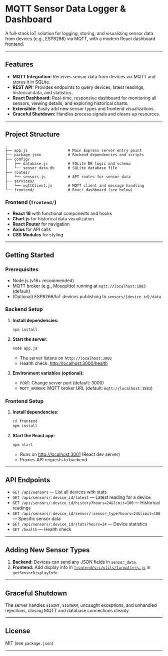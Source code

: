 # MQTT Sensor Data Logger & Dashboard

A full-stack IoT solution for logging, storing, and visualizing sensor data from devices (e.g., ESP8266) via MQTT, with a modern React dashboard frontend.

---

## Features

- **MQTT Integration:** Receives sensor data from devices via MQTT and stores it in SQLite.
- **REST API:** Provides endpoints to query devices, latest readings, historical data, and statistics.
- **React Dashboard:** Real-time, responsive dashboard for monitoring all sensors, viewing details, and exploring historical charts.
- **Extensible:** Easily add new sensor types and frontend visualizations.
- **Graceful Shutdown:** Handles process signals and cleans up resources.

---

## Project Structure

```
.
├── app.js                  # Main Express server entry point
├── package.json            # Backend dependencies and scripts
├── config/
│   ├── database.js         # SQLite DB logic and schema
│   └── sensor_data.db      # SQLite database file
├── routes/
│   └── sensors.js          # API routes for sensor data
├── services/
│   └── mqttClient.js       # MQTT client and message handling
└── frontend/               # React dashboard (see below)
```

### Frontend (`frontend/`)

- **React 18** with functional components and hooks
- **Chart.js** for historical data visualization
- **React Router** for navigation
- **Axios** for API calls
- **CSS Modules** for styling

---

## Getting Started

### Prerequisites

- Node.js (v16+ recommended)
- MQTT broker (e.g., Mosquitto) running at `mqtt://localhost:1883` (default)
- (Optional) ESP8266/IoT devices publishing to `sensors/{device_id}/data`

### Backend Setup

1. **Install dependencies:**
   ```bash
   npm install
   ```

2. **Start the server:**
   ```bash
   node app.js
   ```
   - The server listens on `http://localhost:3000`
   - Health check: [http://localhost:3000/health](http://localhost:3000/health)

3. **Environment variables (optional):**
   - `PORT`: Change server port (default: 3000)
   - `MQTT_BROKER`: MQTT broker URL (default: `mqtt://localhost:1883`)

### Frontend Setup

1. **Install dependencies:**
   ```bash
   cd frontend
   npm install
   ```

2. **Start the React app:**
   ```bash
   npm start
   ```
   - Runs on [http://localhost:3001](http://localhost:3001) (React dev server)
   - Proxies API requests to backend

---

## API Endpoints

- `GET /api/sensors` — List all devices with stats
- `GET /api/sensors/:device_id/latest` — Latest reading for a device
- `GET /api/sensors/:device_id/history?hours=24&limit=100` — Historical readings
- `GET /api/sensors/:device_id/sensor/:sensor_type?hours=24&limit=100` — Specific sensor data
- `GET /api/sensors/:device_id/stats?hours=24` — Device statistics
- `GET /health` — Health check

---

## Adding New Sensor Types

1. **Backend:** Devices can send any JSON fields in `sensor_data`.
2. **Frontend:** Add display info in [`frontend/src/utils/formatters.js`](frontend/src/utils/formatters.js) in `getSensorDisplayInfo`.

---

## Graceful Shutdown

The server handles `SIGINT`, `SIGTERM`, uncaught exceptions, and unhandled rejections, closing MQTT and database connections cleanly.

---

## License

MIT (see `package.json`)

---
